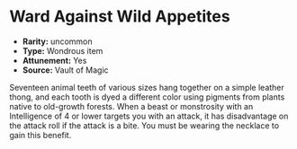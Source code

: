 
# Ward Against Wild Appetites

* **Rarity:** uncommon
* **Type:** Wondrous item
* **Attunement:** Yes
* **Source:** Vault of Magic


Seventeen animal teeth of various sizes hang together on a simple leather thong, and each tooth is dyed a different color using pigments from plants native to old-growth forests. When a beast or monstrosity with an Intelligence of 4 or lower targets you with an attack, it has disadvantage on the attack roll if the attack is a bite. You must be wearing the necklace to gain this benefit.
